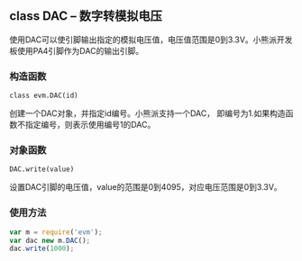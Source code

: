 ## class DAC – 数字转模拟电压

使用DAC可以使引脚输出指定的模拟电压值，电压值范围是0到3.3V。小熊派开发板使用PA4引脚作为DAC的输出引脚。

### 构造函数

` class evm.DAC(id) `

 创建一个DAC对象，并指定id编号。小熊派支持一个DAC， 即编号为1.如果构造函数不指定编号，则表示使用编号1的DAC。

    
    
### 对象函数

`DAC.write(value)`

 设置DAC引脚的电压值，value的范围是0到4095，对应电压范围是0到3.3V。


### 使用方法

```javascript
var m = require('evm');
var dac new m.DAC();
dac.write(1000);
```


